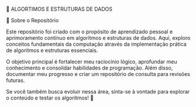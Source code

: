 🚀 ALGORTIMOS E ESTRUTURAS DE DADOS

📌 Sobre o Repositório

Este repositório foi criado com o propósito de aprendizado pessoal e aprimoramento contínuo em algoritmos e estruturas de dados. Aqui, exploro conceitos fundamentais da computação através da implementação prática de algoritmos e estruturas essenciais.

O objetivo principal é fortalecer meu raciocínio lógico, aprofundar meu conhecimento e consolidar habilidades de programação. Além disso, documentar meu progresso e criar um repositório de consulta para revisões futuras.

Se você também busca evoluir nessa área, sinta-se à vontade para explorar o conteúdo e testar os algoritmos! 🧠
